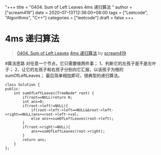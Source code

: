 "+++
title = "0404. Sum of Left Leaves 4ms 递归算法 "
author = ["scream419"]
date = 2020-07-13T12:36:00+08:00
tags = ["Leetcode", "Algorithms", "C++"]
categories = ["leetcode"]
draft = false
+++

# 4ms 递归算法

> [0404. Sum of Left Leaves](https://leetcode-cn.com/problems/sum-of-left-leaves/)
> [4ms 递归算法](https://leetcode-cn.com/problems/sum-of-left-leaves/solution/4ms-di-gui-suan-fa-by-scream419-2/) by [scream419](https://leetcode-cn.com/u/scream419/)

#算法思路
对任意一个节点，它只需要做两件事；
1、判断它的左孩子是不是左叶子；
2、让它的左孩子和右孩子分别向它汇报，以该孩子为根的sumOfLeftLeaves；
最后简单相加即可，很典型的递归算法。
```
class Solution {
public:
    int sumOfLeftLeaves(TreeNode* root) {
        if(root==NULL)return 0;
        int ans=0;
        if(root->left!=NULL){
            if(root->left->left==NULL&&root->left->right==NULL)ans+=root->left->val;
            else ans+=sumOfLeftLeaves(root->left);
        }
        if(root->right!=NULL){
            ans+=sumOfLeftLeaves(root->right);
        }
        return ans;
    }
};
```
